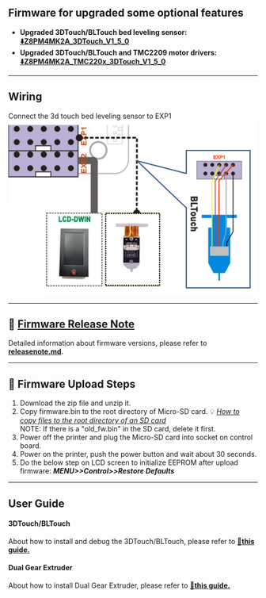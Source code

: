 ## Firmware for upgraded some optional features
- **Upgraded 3DTouch/BLTouch bed leveling sensor: [:arrow_down:Z8PM4MK2A_3DTouch_V1_5_0](./Z8PM4MK2A_3DTouch_V1_5_0.zip)**
- **Upgraded 3DTouch/BLTouch and TMC2209 motor drivers: [:arrow_down:Z8PM4MK2A_TMC220x_3DTouch_V1_5_0](./Z8PM4MK2_TMC220x_3DTouch_V1_5_0.zip)**

---
## Wiring
Connect the 3d touch bed leveling sensor to EXP1  
![](Wiring_3DTouch.png)

----
## :blue_book: [Firmware Release Note](../releasenote.md)   
Detailed information about firmware versions, please refer to [**releasenote.md**](../releasenote.md).

----
## :green_book: Firmware Upload Steps
1. Download the zip file and unzip it.
2. Copy firmware.bin to the root directory of Micro-SD card. :bulb: [*How to copy files to the root directory of an SD card*](https://techques.net/how-to-copy-a-file-to-the-root-of-an-sd-card/)      
NOTE: If there is a "old_fw.bin" in the SD card, delete it first.      
3. Power off the printer and plug the Micro-SD card into socket on control board.
4. Power on the printer, push the power button and wait about 30 seconds.
5. Do the below step on LCD screen to initialize EEPROM after upload firmware:  ***MENU>>Control>>Restore Defaults***

----
## User Guide
#### 3DTouch/BLTouch
About how to install and debug the 3DTouch/BLTouch, please refer to [:book:**this guide.**](https://github.com/ZONESTAR3D/Upgrade-kit-guide/tree/main/Bed_Leveling_Sensor/3DTouch)

#### Dual Gear Extruder
About how to install Dual Gear Extruder, please refer to [:book:**this guide.**](https://github.com/ZONESTAR3D/Upgrade-kit-guide/blob/main/Dual_Gear_Extruder/Z8P.md)